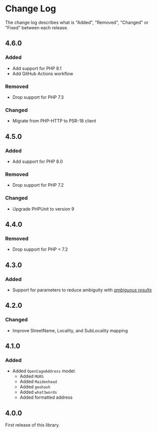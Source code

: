 # Change Log

The change log describes what is "Added", "Removed", "Changed" or "Fixed" between each release.

## 4.6.0

### Added

- Add support for PHP 8.1
- Add GitHub Actions workflow

### Removed

- Drop support for PHP 7.3

### Changed

- Migrate from PHP-HTTP to PSR-18 client

## 4.5.0

### Added

- Add support for PHP 8.0

### Removed

- Drop support for PHP 7.2

### Changed

- Upgrade PHPUnit to version 9

## 4.4.0

### Removed

- Drop support for PHP < 7.2

## 4.3.0

### Added

- Support for parameters to reduce ambiguity with [*ambiguous results*](https://opencagedata.com/api#ambiguous-results)

## 4.2.0

### Changed

- Improve StreetName, Locality, and SubLocality mapping

## 4.1.0

### Added

- Added `OpenCageAddress` model.
  - Added `MGRS`
  - Added `Maidenhead`
  - Added `geohash`
  - Added `what3words`
  - Added formatted address

## 4.0.0

First release of this library.
